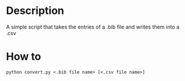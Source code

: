 # Description
A simple script that takes the entries of a .bib file and writes them into a .csv

# How to
`python convert.py <.bib file name> [<.csv file name>]`
